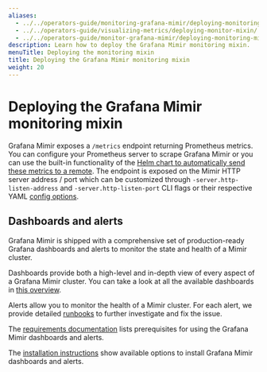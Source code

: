 ```yaml
---
aliases:
  - ../../operators-guide/monitoring-grafana-mimir/deploying-monitoring-mixin/
  - ../../operators-guide/visualizing-metrics/deploying-monitor-mixin/
  - ../../operators-guide/monitor-grafana-mimir/deploying-monitoring-mixin/
description: Learn how to deploy the Grafana Mimir monitoring mixin.
menuTitle: Deploying the monitoring mixin
title: Deploying the Grafana Mimir monitoring mixin
weight: 20
---
```


# Deploying the Grafana Mimir monitoring mixin

Grafana Mimir exposes a `/metrics` endpoint returning Prometheus metrics.
You can configure your Prometheus server to scrape Grafana Mimir or you can use the built-in functionality of the [Helm chart to automatically send these metrics to a remote](https://grafana.com/docs/mimir/<MIMIR_VERSION>/manage/monitor-grafana-mimir/monitor-system-health/).
The endpoint is exposed on the Mimir HTTP server address / port which can be customized through `-server.http-listen-address` and `-server.http-listen-port` CLI flags or their respective YAML [config options](https://grafana.com/docs/mimir/<MIMIR_VERSION>/configure/configuration-parameters/).

## Dashboards and alerts

Grafana Mimir is shipped with a comprehensive set of production-ready Grafana dashboards and alerts to monitor the state and health of a Mimir cluster.

Dashboards provide both a high-level and in-depth view of every aspect of a Grafana Mimir cluster.
You can take a look at all the available dashboards in [this overview](https://grafana.com/docs/mimir/<MIMIR_VERSION>/manage/monitor-grafana-mimir/dashboards/).

Alerts allow you to monitor the health of a Mimir cluster.
For each alert, we provide detailed [runbooks](https://grafana.com/docs/mimir/<MIMIR_VERSION>/manage/mimir-runbooks/) to further investigate and fix the issue.

The [requirements documentation](https://grafana.com/docs/mimir/<MIMIR_VERSION>/manage/monitor-grafana-mimir/requirements/) lists prerequisites for using the Grafana Mimir dashboards and alerts.

The [installation instructions](https://grafana.com/docs/mimir/<MIMIR_VERSION>/manage/monitor-grafana-mimir/installing-dashboards-and-alerts/) show available options to install Grafana Mimir dashboards and alerts.
